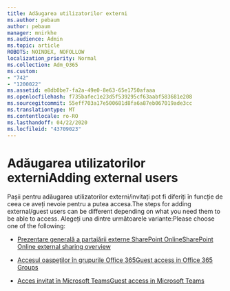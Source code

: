 ```yaml
---
title: Adăugarea utilizatorilor externi
ms.author: pebaum
author: pebaum
manager: mnirkhe
ms.audience: Admin
ms.topic: article
ROBOTS: NOINDEX, NOFOLLOW
localization_priority: Normal
ms.collection: Adm_O365
ms.custom:
- "742"
- "1200022"
ms.assetid: e8db0be7-fa2a-49e0-8e63-65e1750afaaa
ms.openlocfilehash: f735bafec1e23d5f539295cf63aabf583681e208
ms.sourcegitcommit: 55eff703a17e500681d8fa6a87eb067019ade3cc
ms.translationtype: MT
ms.contentlocale: ro-RO
ms.lasthandoff: 04/22/2020
ms.locfileid: "43709023"
---
```

# <a name="adding-external-users"></a><span data-ttu-id="a8d49-102">Adăugarea utilizatorilor externi</span><span class="sxs-lookup"><span data-stu-id="a8d49-102">Adding external users</span></span>

<span data-ttu-id="a8d49-103">Pașii pentru adăugarea utilizatorilor externi/invitați pot fi diferiți în funcție de ceea ce aveți nevoie pentru a putea accesa.</span><span class="sxs-lookup"><span data-stu-id="a8d49-103">The steps for adding external/guest users can be different depending on what you need them to be able to access.</span></span> <span data-ttu-id="a8d49-104">Alegeți una dintre următoarele variante:</span><span class="sxs-lookup"><span data-stu-id="a8d49-104">Please choose one of the following:</span></span>
  
- [<span data-ttu-id="a8d49-105">Prezentare generală a partajării externe SharePoint Online</span><span class="sxs-lookup"><span data-stu-id="a8d49-105">SharePoint Online external sharing overview</span></span>](https://docs.microsoft.com/sharepoint/external-sharing-overview)

- [<span data-ttu-id="a8d49-106">Accesul oaspeților în grupurile Office 365</span><span class="sxs-lookup"><span data-stu-id="a8d49-106">Guest access in Office 365 Groups</span></span>](https://support.office.com/article/guest-access-in-office-365-groups-bfc7a840-868f-4fd6-a390-f347bf51aff6)

- [<span data-ttu-id="a8d49-107">Acces invitat în Microsoft Teams</span><span class="sxs-lookup"><span data-stu-id="a8d49-107">Guest access in Microsoft Teams</span></span>](https://docs.microsoft.com/microsoftteams/guest-access-checklist)
